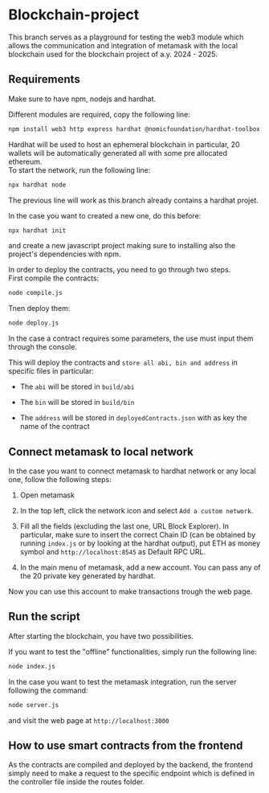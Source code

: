 # Blockchain-project
This branch serves as a playground for testing the web3 module which allows the communication and integration of metamask with the local blockchain used for the blockchain project of a.y. 2024 - 2025.

## Requirements
Make sure to have npm, nodejs and hardhat.

Different modules are required, copy the following line:
```bash
npm install web3 http express hardhat @nomicfoundation/hardhat-toolbox
```

Hardhat will be used to host an ephemeral blockchain in particular, 20 wallets will be automatically generated all with some pre allocated ethereum.\
To start the network, run the following line:
```bash
npx hardhat node
```
The previous line will work as this branch already contains a hardhat projet.

In the case you want to created a new one, do this before:
```bash
npx hardhat init
```
and create a new javascript project making sure to installing also the project's dependencies with npm.

In order to deploy the contracts, you need to go through two steps.\
First compile the contracts:
```bash
node compile.js
```

Tnen deploy them:
```bash
node deploy.js
```
In the case a contract requires some parameters, the use must input them through the console.

This will deploy the contracts and `store all abi, bin and address` in specific files in particular:
- The `abi` will be stored in `build/abi`

- The `bin` will be stored in `build/bin`

- The `address` will be stored in `deployedContracts.json` with as key the name of the contract

## Connect metamask to local network
In the case you want to connect metamask to hardhat network or any local one, follow the following steps:

1. Open metamask

2. In the top left, click the network icon and select `Add a custom network`.

3. Fill all the fields (excluding the last one, URL Block Explorer). In particular, make sure to insert the correct Chain ID (can be obtained by running `index.js` or by looking at the hardhat output), put ETH as money symbol and `http://localhost:8545` as Default RPC URL.

4. In the main menu of metamask, add a new account. You can pass any of the 20 private key generated by hardhat.

Now you can use this account to make transactions trough the web page.

## Run the script

After starting the blockchain, you have two possibilities.

If you want to test the "offline" functionalities, simply run the following line:
```bash
node index.js
```

In the case you want to test the metamask integration, run the server following the command:
```bash
node server.js
```
and visit the web page at `http://localhost:3000`

## How to use smart contracts from the frontend
As the contracts are compiled and deployed by the backend, the frontend simply need to make a request to the specific endpoint which is defined in the controller file inside the routes folder.